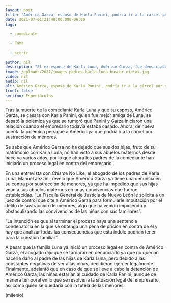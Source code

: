 ```yaml
---
layout: post
title: "Américo Garza, esposo de Karla Panini, podría ir a la cárcel por sustracción de menores"
date: 2021-07-01T21:48:00.000-06:00
tags:
  
  - comediante
  
  - Fama
  
  - actriz
  
author: nil
description: "El ex esposo de Karla Luna, Américo Garza, fue denunciado por los padres de la comediante debido a que el empresario no les permite ver a sus nietas. "
image: /uploads/2021/images-padres-karla-luna-buscar-nietas.jpg
video: nil
audio: nil
alt: Américo Garza, esposo de Karla Panini, podría ir a la cárcel por sustracción de menores
front: false
section: Espectáculos
---
```


Tras la muerte de la comediante Karla Luna y que su esposo, Américo Garza, se casara con Karla Panini, quien fue mejor amiga de Luna, se desató la polémica ya que se rumoró que Panini y Garza iniciaron una relación cuando el empresario todavía estaba casado. Ahora, de nueva cuenta la polémica persigue a Américo ya que podría ir a la cárcel por sustracción de menores. 

Se sabe que Américo Garza no ha dejado que sus dos hijas, fruto de su matrimonio con Karla Luna, no han visto a sus abuelos maternos desde hace ya varios años, por lo que ahora los padres de la comediante han iniciado un proceso legal en contra del empresario. 

En una entrevista con Chisme No Like, el abogado de los padres de Karla Luna, Manuel Jezzini, reveló que Américo Garza ya tiene una denuncia en su contra por sustracción de menores, ya que ha impedido que sus hijas vean a sus abuelos maternos en unas convivencias que fueron establecidas. “La Fiscalía General de Justicia de Nuevo León le solicita a un juez de control que cite a Américo Garza para formularle imputación por el delito de sustracción de menores, algo que ha venido impidiendo y obstaculizando las convivencias de las niñas con sus familiares”. 

“La intención es que al terminar el proceso haya una sentencia condenatoria en la que se obtenga una pena de prisión en contra de él y hay que analizar todas las consecuencias que esta índole podrían tener para la cuestión familiar”. 

A pesar que la familia Luna ya inició un proceso legal en contra de Américo Garza, el abogado dijo que se tardaron en denunciarlo ya que no querían hacerle daño al padre de las hijas de Karla Luna, pero debido a las constantes negativas de ver a las niñas, decidieron ejercer legalmente. 
Finalmente, adelantó que en caso de que se lleve a cabo la detención de Américo Garza, las niñas estarían al cuidado de Karla Panini, aunque de manera temporal en lo que se resolvería la situación legal del empresario, así como quien se quedaría con la tutela de las menores.

(milenio)